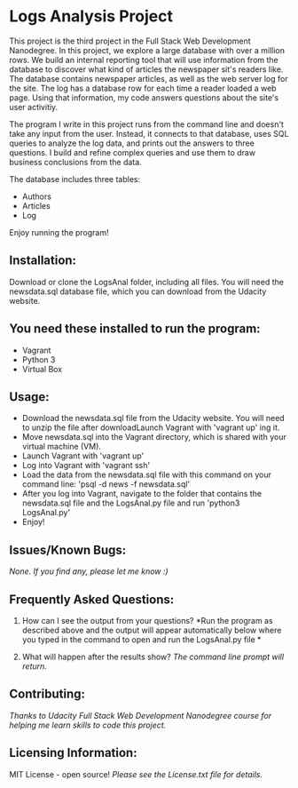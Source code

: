  #  Logs Analysis Project
This project is the third project in the Full Stack Web Development Nanodegree.  In this project, we explore a large database  with over a million rows.  We build an internal reporting tool that will use information from the database to discover what kind of articles the newspaper sit's readers like.  The database contains newspaper articles, as well as the web server log for the site.  The log has a database row for each time a reader loaded a web page.  Using that information, my code answers questions about the site's user activitiy.

The program I write in this project runs from the command line and doesn't take any input from the user.  Instead, it connects to that database, uses SQL queries to analyze the log data, and prints out the answers to three questions.  I build and refine complex queries and use them to draw business conclusions from the data.

The database includes three tables: 
- Authors
- Articles
- Log

Enjoy running the program!

 ##  Installation:

   Download or clone the LogsAnal folder, including all files.  You will need the newsdata.sql database file, which you can download from the Udacity website.  

 ##  You need these installed to run the program:
  - Vagrant 
  - Python 3
  - Virtual Box

 ##  Usage:
* Download the newsdata.sql file from the Udacity website.  You will need to unzip the file after downloadLaunch Vagrant with 'vagrant up' ing it.  
* Move newsdata.sql into the Vagrant directory, which is shared with your virtual machine (VM).  
* Launch Vagrant with 'vagrant up' 
* Log into Vagrant with 'vagrant ssh'
* Load the data from the newsdata.sql file with this command on your command line: 'psql -d news -f newsdata.sql'
* After you log into Vagrant, navigate to the folder that contains the newsdata.sql file and the LogsAnal.py file and run 'python3 LogsAnal.py'
* Enjoy!

 ##  Issues/Known Bugs:
_None._
_If you find any, please let me know :)_

 ##  Frequently Asked Questions:

1.   How can I see the output from your questions?
*Run the program as described above and the output will appear automatically below where you typed in the command to open and run the LogsAnal.py file *

 2.  What will happen after the results show?
 *The command line prompt will return.*

 ##  Contributing:
 *Thanks to Udacity Full Stack Web Development Nanodegree course for helping me learn skills to code this project.*

 ##  Licensing Information:
   MIT License - open source! *Please see the License.txt file for details.*
